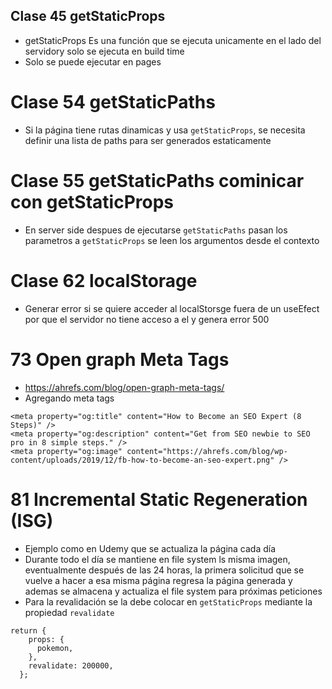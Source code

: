 ## Clase 45 getStaticProps

- getStaticProps Es una función que se ejecuta unicamente en el lado del servidory solo se ejecuta en build time
- Solo se puede ejecutar en pages

# Clase 54 getStaticPaths
- Si la página tiene rutas dinamicas y usa `getStaticProps`, se necesita definir una lista de paths para ser generados estaticamente

# Clase 55 getStaticPaths cominicar con getStaticProps
- En server side despues de ejecutarse `getStaticPaths` pasan los parametros a `getStaticProps` se leen los argumentos desde el contexto

# Clase 62 localStorage
- Generar error si se quiere acceder al localStorsge fuera de un useEfect por que el servidor no tiene acceso a el y genera error 500

# 73 Open graph Meta Tags
- https://ahrefs.com/blog/open-graph-meta-tags/
- Agregando meta tags
```
<meta property="og:title" content="How to Become an SEO Expert (8 Steps)" />
<meta property="og:description" content="Get from SEO newbie to SEO pro in 8 simple steps." />
<meta property="og:image" content="https://ahrefs.com/blog/wp-content/uploads/2019/12/fb-how-to-become-an-seo-expert.png" />
```

# 81 Incremental Static Regeneration (ISG)
- Ejemplo como en Udemy que se actualiza la página cada día
- Durante todo el día se mantiene en file system ls misma imagen, eventualmente después de las 24 horas, la primera solicitud que se vuelve a hacer a esa misma página regresa la página generada y ademas se almacena  y actualiza el file system para próximas peticiones
- Para la revalidación se la debe colocar en `getStaticProps` mediante la propiedad `revalidate`
```
return {
    props: {
      pokemon,
    },
    revalidate: 200000,
  };
```